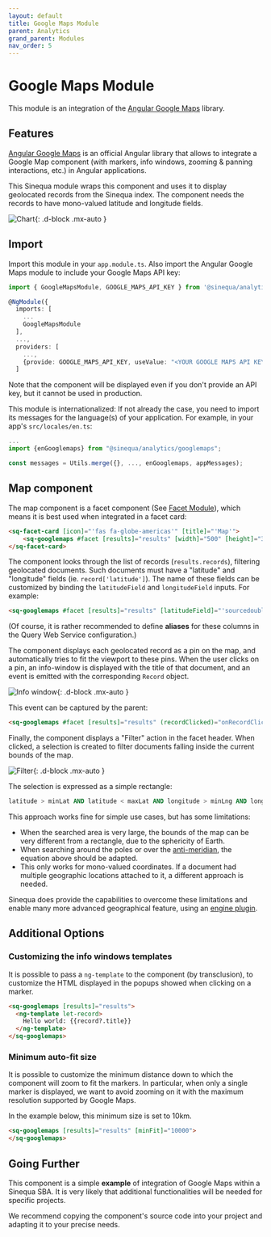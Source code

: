 ```yaml
---
layout: default
title: Google Maps Module
parent: Analytics
grand_parent: Modules
nav_order: 5
---
```


# Google Maps Module

This module is an integration of the [Angular Google Maps](https://github.com/angular/components/tree/main/src/google-maps) library.

## Features

[Angular Google Maps](https://github.com/angular/components/tree/main/src/google-maps) is an official Angular library that allows to integrate a Google Map component (with markers, info windows, zooming & panning interactions, etc.) in Angular applications.

This Sinequa module wraps this component and uses it to display geolocated records from the Sinequa index. The component needs the records to have mono-valued latitude and longitude fields.

![Chart]({{site.baseurl}}assets/modules/googlemaps/map.png){: .d-block .mx-auto }

## Import

Import this module in your `app.module.ts`. Also import the Angular Google Maps module to include your Google Maps API key:

```ts
import { GoogleMapsModule, GOOGLE_MAPS_API_KEY } from '@sinequa/analytics/googlemaps';

@NgModule({
  imports: [
    ...
    GoogleMapsModule
  ],
  ...,
  providers: [
    ...,
    {provide: GOOGLE_MAPS_API_KEY, useValue: "<YOUR GOOGLE MAPS API KEY HERE>"}
  ]
```

Note that the component will be displayed even if you don't provide an API key, but it cannot be used in production.

This module is internationalized: If not already the case, you need to import its messages for the language(s) of your application. For example, in your app's `src/locales/en.ts`:

```ts
...
import {enGooglemaps} from "@sinequa/analytics/googlemaps";

const messages = Utils.merge({}, ..., enGooglemaps, appMessages);
```

## Map component

<doc-map></doc-map>

The map component is a facet component (See [Facet Module]({{site.baseurl}}/modules/components/facet.html)), which means it is best used when integrated in a facet card:

```html
<sq-facet-card [icon]="'fas fa-globe-americas'" [title]="'Map'">
    <sq-googlemaps #facet [results]="results" [width]="500" [height]="300"></sq-googlemaps>
</sq-facet-card>
```

The component looks through the list of records (`results.records`), filtering geolocated documents. Such documents must have a "latitude" and "longitude" fields (ie. `record['latitude']`). The name of these fields can be customized by binding the `latitudeField` and `longitudeField` inputs. For example:

```html
<sq-googlemaps #facet [results]="results" [latitudeField]="'sourcedouble1'" [latitudeField]="'sourcedouble2'"></sq-googlemaps>
```

(Of course, it is rather recommended to define **aliases** for these columns in the Query Web Service configuration.)

The component displays each geolocated record as a pin on the map, and automatically tries to fit the viewport to these pins. When the user clicks on a pin, an info-window is displayed with the title of that document, and an event is emitted with the corresponding `Record` object.

![Info window]({{site.baseurl}}assets/modules/googlemaps/infowindows.png){: .d-block .mx-auto }

This event can be captured by the parent:

```html
<sq-googlemaps #facet [results]="results" (recordClicked)="onRecordClicked($event)"></sq-googlemaps>
```

Finally, the component displays a "Filter" action in the facet header. When clicked, a selection is created to filter documents falling inside the current bounds of the map.

![Filter]({{site.baseurl}}assets/modules/googlemaps/filter.png){: .d-block .mx-auto }

The selection is expressed as a simple rectangle:

```sql
latitude > minLat AND latitude < maxLat AND longitude > minLng AND longitude < maxLng
```

This approach works fine for simple use cases, but has some limitations:

- When the searched area is very large, the bounds of the map can be very different from a rectangle, due to the sphericity of Earth.
- When searching around the poles or over the [anti-meridian](https://en.wikipedia.org/wiki/180th_meridian), the equation above should be adapted.
- This only works for mono-valued coordinates. If a document had multiple geographic locations attached to it, a different approach is needed.

Sinequa does provide the capabilities to overcome these limitations and enable many more advanced geographical feature, using an [engine plugin](https://github.com/sinequa/plugins/tree/master/GeoSearch).

## Additional Options

### Customizing the info windows templates

It is possible to pass a `ng-template` to the component (by transclusion), to customize the HTML displayed in the popups showed when clicking on a marker.

```html
<sq-googlemaps [results]="results">
  <ng-template let-record>
    Hello world: {{record?.title}}
  </ng-template>
</sq-googlemaps>
```

### Minimum auto-fit size

It is possible to customize the minimum distance down to which the component will zoom to fit the markers. In particular, when only a single marker is displayed, we want to avoid zooming on it with the maximum resolution supported by Google Maps.

In the example below, this minimum size is set to 10km.

```html
<sq-googlemaps [results]="results" [minFit]="10000">
</sq-googlemaps>
```

## Going Further

This component is a simple **example** of integration of Google Maps within a Sinequa SBA. It is very likely that additional functionalities will be needed for specific projects.

We recommend copying the component's source code into your project and adapting it to your precise needs.
